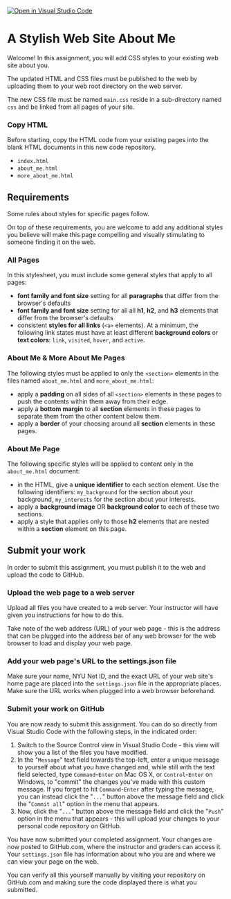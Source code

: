 [![Open in Visual Studio Code](https://classroom.github.com/assets/open-in-vscode-c66648af7eb3fe8bc4f294546bfd86ef473780cde1dea487d3c4ff354943c9ae.svg)](https://classroom.github.com/online_ide?assignment_repo_id=7973125&assignment_repo_type=AssignmentRepo)
# A Stylish Web Site About Me

Welcome! In this assignment, you will add CSS styles to your existing web site about you.

The updated HTML and CSS files must be published to the web by uploading them to your web root directory on the web server.

The new CSS file must be named `main.css` reside in a sub-directory named `css` and be linked from all pages of your site.

### Copy HTML

Before starting, copy the HTML code from your existing pages into the blank HTML documents in this new code repository.

- `index.html`
- `about_me.html`
- `more_about_me.html`

## Requirements

Some rules about styles for specific pages follow.

On top of these requirements, you are welcome to add any additional styles you believe will make this page compelling and visually stimulating to someone finding it on the web.

### All Pages

In this stylesheet, you must include some general styles that apply to all pages:

- **font family and font size** setting for all **paragraphs** that differ from the browser's defaults
- **font family and font size** setting for all all **h1**, **h2**, and **h3** elements that differ from the browser's defaults
- consistent **styles for all links** (`<a>` elements). At a minimum, the following link states must have at least different **background colors** or **text colors**: `link`, `visited`, `hover`, and `active`.

### About Me & More About Me Pages

The following styles must be applied to only the `<section>` elements in the files named `about_me.html` and `more_about_me.html`:

- apply a **padding** on all sides of all `<section>` elements in these pages to push the contents within them away from their edge.
- apply a **bottom margin** to all **section** elements in these pages to separate them from the other content below them.
- apply a **border** of your choosing around all **section** elements in these pages.

### About Me Page

The following specific styles will be applied to content only in the `about_me.html` document:

- in the HTML, give a **unique identifier** to each section element. Use the following identifiers: `my_background` for the section about your background, `my_interests` for the section about your interests.
- apply a **background image** OR **background color** to each of these two sections.
- apply a style that applies only to those **h2** elements that are nested within a **section** element on this page.

## Submit your work

In order to submit this assignment, you must publish it to the web and upload the code to GitHub.

### Upload the web page to a web server

Upload all files you have created to a web server. Your instructor will have given you instructions for how to do this.

Take note of the web address (URL) of your web page - this is the address that can be plugged into the address bar of any web browser for the web browser to load and display your web page.

### Add your web page's URL to the settings.json file

Make sure your name, NYU Net ID, and the exact URL of your web site's home page are placed into the `settings.json` file in the appropriate places. Make sure the URL works when plugged into a web browser beforehand.

### Submit your work on GitHub

You are now ready to submit this assignment. You can do so directly from Visual Studio Code with the following steps, in the indicated order:

1. Switch to the Source Control view in Visual Studio Code - this view will show you a list of the files you have modified.
1. In the "`Message`" text field towards the top-left, enter a unique message to yourself about what you have changed and, while still with the text field selected, type `Command`-`Enter` on Mac OS X, or `Control`-`Enter` on Windows, to "commit" the changes you've made with this custom message. If you forget to hit `Command`-`Enter` after typing the message, you can instead click the "`...`" button above the message field and click the "`Commit all`" option in the menu that appears.
1. Now, click the "`...`" button above the message field and click the "`Push`" option in the menu that appears - this will upload your changes to your personal code repository on GitHub.

You have now submitted your completed assignment. Your changes are now posted to GitHub.com, where the instructor and graders can access it. Your `settings.json` file has information about who you are and where we can view your page on the web.

You can verify all this yourself manually by visiting your repository on GitHub.com and making sure the code displayed there is what you submitted.
